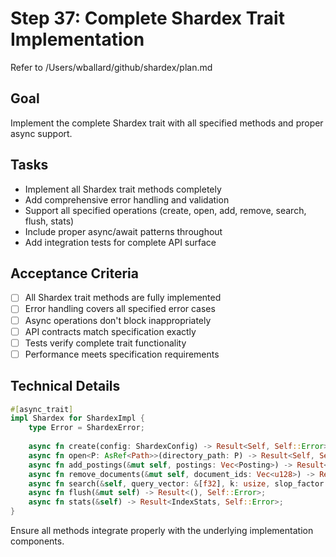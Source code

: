 # Step 37: Complete Shardex Trait Implementation

Refer to /Users/wballard/github/shardex/plan.md

## Goal
Implement the complete Shardex trait with all specified methods and proper async support.

## Tasks
- Implement all Shardex trait methods completely
- Add comprehensive error handling and validation
- Support all specified operations (create, open, add, remove, search, flush, stats)
- Include proper async/await patterns throughout
- Add integration tests for complete API surface

## Acceptance Criteria
- [ ] All Shardex trait methods are fully implemented
- [ ] Error handling covers all specified error cases
- [ ] Async operations don't block inappropriately
- [ ] API contracts match specification exactly
- [ ] Tests verify complete trait functionality
- [ ] Performance meets specification requirements

## Technical Details
```rust
#[async_trait]
impl Shardex for ShardexImpl {
    type Error = ShardexError;
    
    async fn create(config: ShardexConfig) -> Result<Self, Self::Error>;
    async fn open<P: AsRef<Path>>(directory_path: P) -> Result<Self, Self::Error>;
    async fn add_postings(&mut self, postings: Vec<Posting>) -> Result<(), Self::Error>;
    async fn remove_documents(&mut self, document_ids: Vec<u128>) -> Result<(), Self::Error>;
    async fn search(&self, query_vector: &[f32], k: usize, slop_factor: Option<usize>) -> Result<Vec<SearchResult>, Self::Error>;
    async fn flush(&mut self) -> Result<(), Self::Error>;
    async fn stats(&self) -> Result<IndexStats, Self::Error>;
}
```

Ensure all methods integrate properly with the underlying implementation components.